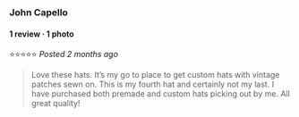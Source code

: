 ### John Capello
#### 1 review · 1 photo
⭐⭐⭐⭐⭐
*Posted 2 months ago*

> Love these hats. It’s my go to place to get custom hats with vintage patches sewn on. This is my fourth hat and certainly not my last. I have purchased both premade and custom hats picking out by me. All great quality!